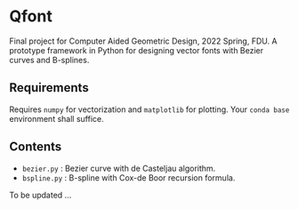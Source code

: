 # Qfont

Final project for Computer Aided Geometric Design, 2022 Spring, FDU.
A prototype framework in Python for designing vector fonts
with Bezier curves and B-splines.

## Requirements

Requires `numpy` for vectorization and `matplotlib` for plotting.
Your `conda base` environment shall suffice.

## Contents

- `bezier.py` : Bezier curve with de Casteljau algorithm.
- `bspline.py` : B-spline with Cox-de Boor recursion formula.

To be updated ...
